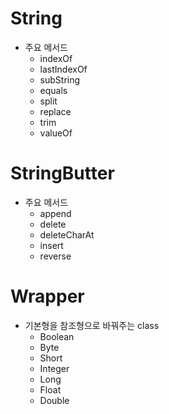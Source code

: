 
# String

- 주요 메서드
    - indexOf
    - lastIndexOf
    - subString
    - equals
    - split
    - replace
    - trim
    - valueOf

# StringButter

- 주요 메서드
    - append
    - delete
    - deleteCharAt
    - insert
    - reverse

# Wrapper

- 기본형을 참조형으로 바꿔주는 class
    - Boolean
    - Byte
    - Short
    - Integer
    - Long
    - Float
    - Double